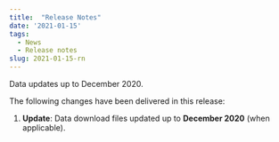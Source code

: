 ```yaml
---
title:  "Release Notes"
date: '2021-01-15'
tags:
  - News
  - Release notes
slug: 2021-01-15-rn
---
```


Data updates up to December 2020.

<!--more-->
The following changes have been delivered in this release:

1. **Update**: Data download files updated up to **December 2020** (when applicable).
